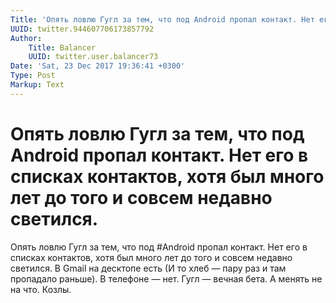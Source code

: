 ```yaml
---
Title: 'Опять ловлю Гугл за тем, что под Android пропал контакт. Нет его в списках контактов, хотя был много лет до того и совсем недавно светился.'
UUID: twitter.944607706173857792
Author:
    Title: Balancer
    UUID: twitter.user.balancer73
Date: 'Sat, 23 Dec 2017 19:36:41 +0300'
Type: Post
Markup: Text
---
```


# Опять ловлю Гугл за тем, что под Android пропал контакт. Нет его в списках контактов, хотя был много лет до того и совсем недавно светился.

Опять ловлю Гугл за тем, что под #Android пропал контакт.
Нет его в списках контактов, хотя был много лет до того и
совсем недавно светился. В Gmail на десктопе есть (И то хлеб
— пару раз и там пропадало раньше). В телефоне — нет. Гугл —
вечная бета. А менять не на что. Козлы.